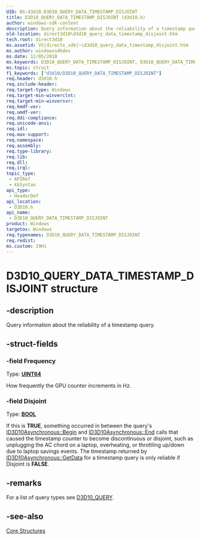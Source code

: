 ```yaml
---
UID: NS:d3d10.D3D10_QUERY_DATA_TIMESTAMP_DISJOINT
title: D3D10_QUERY_DATA_TIMESTAMP_DISJOINT (d3d10.h)
author: windows-sdk-content
description: Query information about the reliability of a timestamp query.
old-location: direct3d10\d3d10_query_data_timestamp_disjoint.htm
tech.root: direct3d10
ms.assetid: VS|directx_sdk|~\d3d10_query_data_timestamp_disjoint.htm
ms.author: windowssdkdev
ms.date: 12/05/2018
ms.keywords: D3D10_QUERY_DATA_TIMESTAMP_DISJOINT, D3D10_QUERY_DATA_TIMESTAMP_DISJOINT structure [Direct3D 10], d3d10/D3D10_QUERY_DATA_TIMESTAMP_DISJOINT, direct3d10.d3d10_query_data_timestamp_disjoint, ecae4d34-b796-887c-40aa-bb10d9b020bf
ms.topic: struct
f1_keywords: ["d3d10/D3D10_QUERY_DATA_TIMESTAMP_DISJOINT"]
req.header: d3d10.h
req.include-header: 
req.target-type: Windows
req.target-min-winverclnt: 
req.target-min-winversvr: 
req.kmdf-ver: 
req.umdf-ver: 
req.ddi-compliance: 
req.unicode-ansi: 
req.idl: 
req.max-support: 
req.namespace: 
req.assembly: 
req.type-library: 
req.lib: 
req.dll: 
req.irql: 
topic_type:
 - APIRef
 - kbSyntax
api_type:
 - HeaderDef
api_location:
 - D3D10.h
api_name:
 - D3D10_QUERY_DATA_TIMESTAMP_DISJOINT
product: Windows
targetos: Windows
req.typenames: D3D10_QUERY_DATA_TIMESTAMP_DISJOINT
req.redist: 
ms.custom: 19H1
---
```


# D3D10_QUERY_DATA_TIMESTAMP_DISJOINT structure


## -description


Query information about the reliability of a timestamp query.


## -struct-fields




### -field Frequency

Type: <b><a href="https://docs.microsoft.com/windows/desktop/WinProg/windows-data-types">UINT64</a></b>

How frequently the GPU counter increments in Hz.


### -field Disjoint

Type: <b><a href="https://docs.microsoft.com/windows/desktop/WinProg/windows-data-types">BOOL</a></b>

If this is <b>TRUE</b>, something occurred in between the query's <a href="https://docs.microsoft.com/windows/desktop/api/d3d10/nf-d3d10-id3d10asynchronous-begin">ID3D10Asynchronous::Begin</a> and <a href="https://docs.microsoft.com/windows/desktop/api/d3d10/nf-d3d10-id3d10asynchronous-end">ID3D10Asynchronous::End</a> calls that caused the timestamp counter to become discontinuous or disjoint, such as unplugging the AC chord on a laptop, overheating, or throttling up/down due to laptop savings events. The timestamp returned by <a href="https://docs.microsoft.com/windows/desktop/api/d3d10/nf-d3d10-id3d10asynchronous-getdata">ID3D10Asynchronous::GetData</a> for a timestamp query is only reliable if Disjoint is <b>FALSE</b>.


## -remarks



For a list of query types see <a href="https://docs.microsoft.com/windows/desktop/api/d3d10/ne-d3d10-d3d10_query">D3D10_QUERY</a>.




## -see-also




<a href="https://docs.microsoft.com/windows/desktop/direct3d10/d3d10-graphics-reference-d3d10-core-structures">Core Structures</a>
 

 

